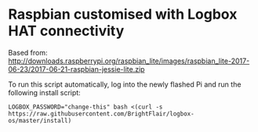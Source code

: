 # Raspbian customised with Logbox HAT connectivity

Based from: http://downloads.raspberrypi.org/raspbian_lite/images/raspbian_lite-2017-06-23/2017-06-21-raspbian-jessie-lite.zip

To run this script automatically, log into the newly flashed Pi and run the following install script:

```
LOGBOX_PASSWORD="change-this" bash <(curl -s https://raw.githubusercontent.com/BrightFlair/logbox-os/master/install)
```
